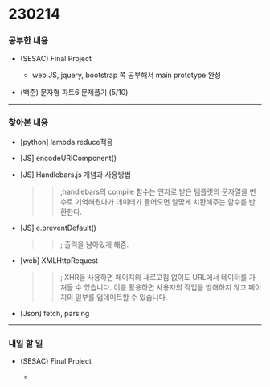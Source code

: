 # 230214

### 공부한 내용

- (SESAC) Final Project

  - web JS, jquery, bootstrap 쪽 공부해서 main prototype 완성

- (백준) 문자형 파트6 문제풀기 (5/10)

---

### 찾아본 내용

- [python] lambda reduce적용

- [JS] encodeURIComponent()

- [JS] Handlebars.js 개념과 사용방법

  > > ;handlebars의 compile 함수는 인자로 받은 템플릿의 문자열을 변수로 기억해뒀다가 데이터가 들어오면 알맞게 치환해주는 함수를 반환한다.

- [JS] e.preventDefault()

  > > ; 출력을 남아있게 해줌.

- [web] XMLHttpRequest

  > > ; XHR을 사용하면 페이지의 새로고침 없이도 URL에서 데이터를 가져올 수 있습니다. 이를 활용하면 사용자의 작업을 방해하지 않고 페이지의 일부를 업데이트할 수 있습니다.

- [Json] fetch, parsing

---

### 내일 할 일

- (SESAC) Final Project

  -
